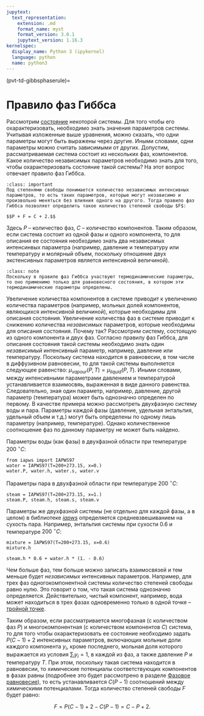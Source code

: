 ```yaml
---
jupytext:
  text_representation:
    extension: .md
    format_name: myst
    format_version: 3.0.1
    jupytext_version: 1.16.3
kernelspec:
  display_name: Python 3 (ipykernel)
  language: python
  name: python3
---
```


(pvt-td-gibbsphaserule)=
# Правило фаз Гиббса
Рассмотрим [состояние](TD-1-Basics.md#pvt-td-basics-state) некоторой системы. Для того чтобы его охарактеризовать, необходимо знать значения параметров системы. Учитывая изложенные выше уравнения, можно сказать, что одни параметры могут быть выражены через другие. Иными словами, одни параметры можно считать зависимыми от других. Допустим, рассматриваемая система состоит из нескольких фаз, компонентов. Какое количество независимых параметров необходимо знать для того, чтобы охарактеризовать состояние такой системы? На этот вопрос отвечает правило фаз Гиббса.

```{admonition} Правило
:class: important
Под степенями свободы понимается количество независимых интенсивных параметров, то есть таких параметров, которые могут независимо и произвольно меняться без влияния одного на другого. Тогда правило фаз Гиббса позволяет определить такое количество степеней свободы $F$:

$$P + F = C + 2.$$

```

Здесь $P$ – количество фаз, $C$ – количество компонентов. Таким образом, если система состоит из одной фазы и одного компонента, то для описания ее состояния необходимо знать два независимых интенсинвых параметра (например, давление и температуру или температуру и молярный объем, поскольку отношение двух экстенсивных параметров является интенсивной величиной).

```{admonition} NB
:class: note
Поскольку в правиле фаз Гиббса участвуют термодинамические параметры, то оно применимо только для равновесного состояния, в котором эти термодинамические параметры определены.
```

Увеличение количества компонентов в системе приводит к увеличению количества параметров (например, мольных долей компонентов, являющихся интенсивной величиной), которые необходимы для описания состояния. Увеличение количества фаз в системе приводит к снижению количества *независимых* параметров, которые необходимы для описания состояния. Почему так? Рассмотрим систему, состоящую из одного компонента и двух фаз. Согласно правилу фаз Гиббса, для описания состояния такой системы необходимо знать один *независимый* интенсивный параметр, например, давление или температуру. Поскольку система находится в равновесии, в том числе в диффузивном равновесии, то для такой системы выполняется следующее равенство: $\mu_{vapour} \left( P, T \right) = \mu_{liquid} \left( P, T \right)$. Иными словами, между интенсивными параметрами давлением и температурой устанавливается взаимосвяь, выраженная в виде данного равенства. Следовательно, зная один параметр, например, давление, другой параметр (температура) может быть однозначно определен по первому. В качестве примера можно рассмотреть двухфазную систему воды и пара. Параметры каждой фазы (давление, удельная энтальпия, удельный объем и т.д.) могут быть определены по одному лишь параметру (например, температуре). Однако количественное соотношение фаз по данному параметру не может быть найдено.


Параметры воды (как фазы) в двухфазной области при температуре $200 \; ^{\circ} C$:

```{code-cell} python
from iapws import IAPWS97
water = IAPWS97(T=200+273.15, x=0.)
water.P, water.h, water.s, water.v
```

Параметры пара в двухфазной области при температуре $200 \; ^{\circ} C$:

```{code-cell} python
steam = IAPWS97(T=200+273.15, x=1.)
steam.P, steam.h, steam.s, steam.v
```

Параметры же двухфазной системы (не отдельно для каждой фазы, а в целом) в библиотеке *[iapws](https://iapws.readthedocs.io/en/latest/)* определяется средневзвешиванием на сухость пара. Например, энтальпия системы при сухости $0.6$ и температуре $200 \; ^{\circ} C$:

```{code-cell} python
mixture = IAPWS97(T=200+273.15, x=0.6)
mixture.h
```

```{code-cell} python
steam.h * 0.6 + water.h * (1. - 0.6)
```

Чем больше фаз, тем больше можно записать взаимосвязей и тем меньше будет *независимых* интенсивных параметров. Например, для трех фаз одногокомпонентной системы количество степеней свободы равно нулю. Это говорит о том, что такая система однозначно определяется. Действительно, чистый компонент, например, вода может находиться в трех фазах одновременно только в одной точке – [тройной точке](https://en.wikipedia.org/wiki/Triple_point).

Таким образом, если рассматривается многофазная (с количеством фаз $P$) и многокомпонентная (с количеством компонентов $C$) система, то для того чтобы охарактеризовать ее состояние необходимо задать $P \left( C - 1 \right) + 2$ интенсивных параметров, включающих мольные доли каждого компонента $y_i$, кроме последнего, мольная доля которого выражается из условия $\sum_i y_i = 1$, в каждой из фаз, а также давление $P$ и температуру $T$. При этом, поскольку такая система находится в равновесии, то химические потенциалы соответствующих компонентов в фазах равны (подробнее это будет рассмотрено в разделе [Фазовое равновесие](TD-14-PhaseEquilibrium.md#pvt-td-phaseequilibrium-chemicalpotential)), то есть устанавливается $C \left( P - 1 \right)$ соотношений между химическими потенциалами. Тогда количество степеней свободы $F$ будет равно:

$$ F = P \left( C - 1 \right) + 2 - C \left( P - 1 \right) = C - P + 2. $$
